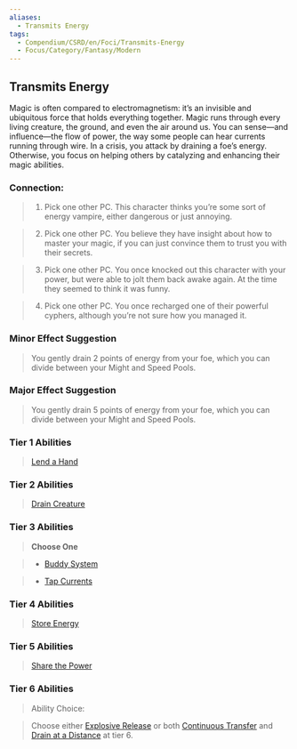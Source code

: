 ```yaml
---
aliases:
  - Transmits Energy
tags:
  - Compendium/CSRD/en/Foci/Transmits-Energy
  - Focus/Category/Fantasy/Modern
---
```

  
    
## Transmits Energy  
Magic is often compared to electromagnetism: it’s an invisible and ubiquitous force that holds everything together. Magic runs through every living creature, the ground, and even the air around us. You can sense—and influence—the flow of power, the way some people can hear currents running through wire. In a crisis, you attack by draining a foe’s energy. Otherwise, you focus on helping others by catalyzing and enhancing their magic abilities.  
  
  
  
### Connection:   
>1. Pick one other PC. This character thinks you’re some sort of energy vampire, either dangerous or just annoying.  
>2. Pick one other PC. You believe they have insight about how to master your magic, if you can just convince them to trust you with their secrets.  
>3. Pick one other PC. You once knocked out this character with your power, but were able to jolt them back awake again. At the time they seemed to think it was funny.  
>4. Pick one other PC. You once recharged one of their powerful cyphers, although you’re not sure how you managed it.  
### Minor Effect Suggestion    
>You gently drain 2 points of energy from your foe, which you can divide between your Might and Speed Pools.  
### Major Effect Suggestion    
>You gently drain 5 points of energy from your foe, which you can divide between your Might and Speed Pools.  
  
### Tier 1 Abilities    
> [Lend a Hand](Lend-a-Hand.md)  
  
  
### Tier 2 Abilities    
> [Drain Creature](Drain-Creature.md)    
  
### Tier 3 Abilities    
> **Choose One**    
>- [Buddy System](Buddy-System.md)  
>- [Tap Currents](Tap-Currents.md)  
### Tier 4 Abilities    
> [Store Energy](Store-Energy.md)    
  
### Tier 5 Abilities    
> [Share the Power](Share-the-Power.md)  
  
  
### Tier 6 Abilities  
> Ability Choice:   
> Choose either [Explosive Release](Explosive-Release.md) or both [Continuous Transfer](Continuous-Transfer.md) and [Drain at a Distance](Drain-at-a-Distance.md) at tier 6.  

